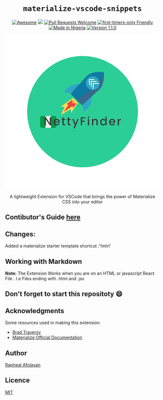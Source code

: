 <div align="center">
 
 # `materialize-vscode-snippets`
 
 [![Awesome](https://cdn.rawgit.com/sindresorhus/awesome/d7305f38d29fed78fa85652e3a63e154dd8e8829/media/badge.svg)](https://github.com/sindresorhus/awesome) ![](https://img.shields.io/badge/For-Nigerians-brightgreen.svg)
[![Pull Requests Welcome](https://img.shields.io/badge/PRs-welcome-red.svg?style=flat)](http://makeapullrequest.com)
[![first-timers-only Friendly](https://img.shields.io/badge/first--timers--only-friendly-blue.svg)](http://www.firsttimersonly.com/)
[![Made in Nigeria](https://img.shields.io/badge/made%20in-nigeria-008751.svg?style=flat-square)](https://github.com/acekyd/made-in-nigeria)
[![Version 1.1.0](https://img.shields.io/badge/version-1.1.0-purple.svg)](http://www.firsttimersonly.com/)

![](https://raw.githubusercontent.com/BolajiAyodeji/netty-finder/master/img/NettyFinder.png)
 
A lightweight Extension for VSCode that brings the power of Materialize CSS into your editor

</div>

## Contibutor's Guide [here](https://github.com/*/blob/master/docs/CONTRIBUTING.md)

## Changes: 
Added a materialize starter template shortcut :'!mtrl'

## Working with Markdown

**Note:** The Extension Works when you are on an HTML or javascript React File . I.e Files ending with .html and .jsx

## Don't forget to start this repositoty :smile:

## Acknowledgments
Some resources used in making this extension:

* [Brad Traversy](https://traversymedia.com)
* [Materialize Official Documentation](https://materializecss.com)

## Author
[Rapheal Afolayan](https://github.com/opensaucedeveloper)

## Licence
[MIT](https://opensource.org/licenses/MIT)

